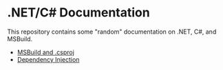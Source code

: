 # .NET/C# Documentation

This repository contains some "random" documentation on .NET, C#, and MSBuild.

* [MSBuild and .csproj](README.MSBuild.md)
* [Dependency Injection](README.DependencyInjection.md)
